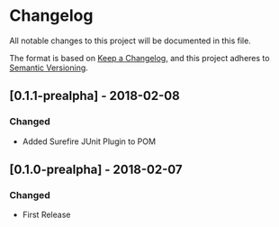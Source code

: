 # Changelog
All notable changes to this project will be documented in this file.

The format is based on [Keep a Changelog](https://keepachangelog.com/en/1.0.0/),
and this project adheres to [Semantic Versioning](https://semver.org/spec/v2.0.0.html).

## [0.1.1-prealpha] - 2018-02-08
### Changed
 - Added Surefire JUnit Plugin to POM

## [0.1.0-prealpha] - 2018-02-07
### Changed
 - First Release